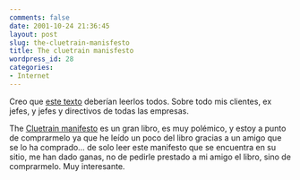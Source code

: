 ```yaml
---
comments: false
date: 2001-10-24 21:36:45
layout: post
slug: the-cluetrain-manisfesto
title: The cluetrain manisfesto
wordpress_id: 28
categories:
- Internet
---
```


Creo que [este texto](http://tremendo.com/cluetrain/) deberían leerlos todos. Sobre todo mis clientes, ex jefes, y jefes y directivos de todas las empresas.





The [Cluetrain manifesto](http://www.cluetrain.com/) es un gran libro, es muy polémico, y estoy a punto de comprarmelo ya que he leído un poco del libro gracias a un amigo que se lo ha comprado… de solo leer este manifesto que se encuentra en su sitio, me han dado ganas, no de pedirle prestado a mi amigo el libro, sino de comprarmelo. Muy interesante.
